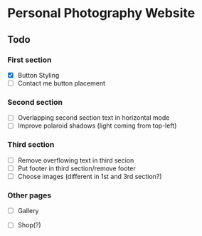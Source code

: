 # Personal Photography Website

## Todo

### First section
- [X] Button Styling
- [ ] Contact me button placement

### Second section
- [ ] Overlapping second section text in horizontal mode
- [ ] Improve polaroid shadows (light coming from top-left)

### Third section
- [ ] Remove overflowing text in third secion
- [ ] Put footer in third section/remove footer
- [ ] Choose images (different in 1st and 3rd section?)

### Other pages
- [ ] Gallery
- [ ] Shop(?)


